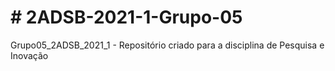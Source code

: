 # # 2ADSB-2021-1-Grupo-05
Grupo05_2ADSB_2021_1 - Repositório criado para a disciplina de Pesquisa e Inovação

